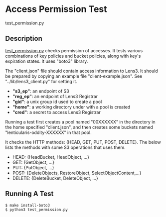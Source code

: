 # Access Permission Test

test_permission.py

## Description

[test_permission.py](test_permission.py) checks permission of
accesses.  It tests various combinations of key policies and bucket
policies, along with key's expiration states.  It uses "boto3"
library.

The "client.json" file should contain access information to Lens3.  It
should be prepared by copying an example file "client-example.json".
See "../lib/lens3_client.py" for setting it.

* __"s3_ep"__: an endpoint of S3
* __"reg_ep"__: an endpoint of Lens3 Registrar
* __"gid"__: a unix group id used to create a pool
* __"home"__: a working directory under with a pool is created
* __"cred"__: a secret to access Lens3 Registrar

Running a test first creates a pool named "00XXXXXX" in the directory
in the home specified "client.json", and then creates some buckets
named "lenticularis-oddity-XXXXXX" in that pool.

It checks the HTTP methods: {HEAD, GET, PUT, POST, DELETE}.  The below
lists the methods with some S3 operations that uses them.

* HEAD: {HeadBucket, HeadObject, ...}
* GET: {GetObject, ...}
* PUT: {PutObject, ...}
* POST: {DeleteObjects, RestoreObject, SelectObjectContent,...}
* DELETE: {DeleteBucket, DeleteObject, ...}

## Running A Test

```
$ make install-boto3
$ python3 test_permission.py
```
